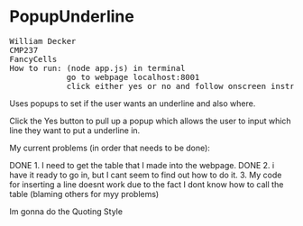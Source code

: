 
# PopupUnderline
<pre>
William Decker
CMP237
FancyCells
How to run: (node app.js) in terminal
            go to webpage localhost:8001
            click either yes or no and follow onscreen instructions
</pre>

Uses popups to set if the user wants an underline and also where.

Click the Yes button to pull up a popup which allows the user to input which line they want to put a underline in.

My current problems (in order that needs to be done):

DONE 1. I need to get the table that I made into the webpage. 
DONE 2. i have it ready to go in, but I cant seem to find out how to do it.
3. My code for inserting a line doesnt work due to the fact I dont know how to call the table (blaming others for myy problems)


Im gonna do the Quoting Style
